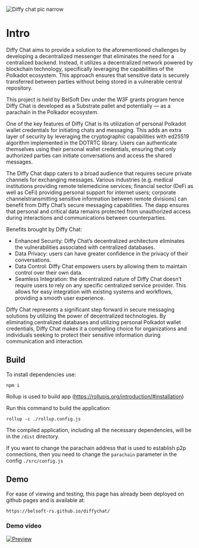 ![Diffy chat pic narrow](https://github.com/Belsoft-rs/diffychat-client/assets/126072104/1f26a3c7-020d-4daa-ad3c-85dd5b6f144a)

# Intro

Diffy Chat aims to provide a solution to the aforementioned challenges by developing a decentralized messenger that eliminates the need for a centralized backend. Instead, it utilizes a decentralized network powered by blockchain technology, specifically leveraging the capabilities of the Polkadot ecosystem. This approach ensures that sensitive data is securely transferred between parties without being stored in a vulnerable central repository.

This project is held by BelSoft Dev under the W3F grants program hence Diffy Chat is developed as a Substrate pallet and potentially — as a parachain in the Polkador ecosystem.

One of the key features of Diffy Chat is its utilization of personal Polkadot wallet credentials for initiating chats and messaging. This adds an extra layer of security by leveraging the cryptographic capabilities with ed25519 algorithm implemented in the DOTRTC library. Users can authenticate themselves using their personal wallet credentials, ensuring that only authorized parties can initiate conversations and access the shared messages.

The Diffy Chat dapp caters to a broad audience that requires secure private channels for exchanging messages. Various industries (e.g. medical institutions providing remote telemedicine services; financial sector (DeFi as well as CeFi) providing personal support for internet users; corporate channelstransmitting sensitive information between remote divisions) can benefit from Diffy Chat’s secure messaging capabilities. The dapp ensures that personal and critical data remains protected from unauthorized access during interactions and communications between counterparties.

Benefits brought by Diffy Chat:

- Enhanced Security: Diffy Chat’s decentralized architecture eliminates the vulnerabilities associated with centralized databases.
- Data Privacy: users can have greater confidence in the privacy of their conversations.
- Data Control: Diffy Chat empowers users by allowing them to maintain control over their own data.
- Seamless Integration: the decentralized nature of Diffy Chat doesn’t require users to rely on any specific centralized service provider. This allows for easy integration with existing systems and workflows, providing a smooth user experience.

Diffy Chat represents a significant step forward in secure messaging solutions by utilizing the power of decentralized technologies. By eliminating centralized databases and utilizing personal Polkadot wallet credentials, Diffy Chat makes it a compelling choice for organizations and individuals seeking to protect their sensitive information during communication and interaction.


## Build

To install dependencies use:

    npm i

Rollup is used to build app (https://rollupjs.org/introduction/#installation)

Run this command to build the application:

    rollup -c ./rollup.config.js

The compiled application, including all the necessary dependencies, will be in the `/dist` directory.

If you want to change the parachain address that is used to establish p2p connections, then you need to change the `parachain` parameter in the config `./src/config.js`


## Demo

For ease of viewing and testing, this page has already been deployed on github pages and is available at:

    https://belsoft-rs.github.io/diffychat/

### Demo video

[![Preview](https://github-production-user-asset-6210df.s3.amazonaws.com/126072104/251771167-7fee3eb1-b81e-4ce2-ac20-1ffd6b04216a.png)](https://media.belsoft.rs/diffychat/diffychat.mp4)
